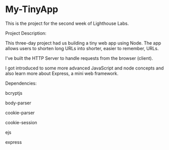 # My-TinyApp

This is the project for the second week of Lighthouse Labs.

Project Description:

This three-day project had us building a tiny web app using Node. The app allows users to shorten long URLs into shorter, easier to remember, URLs.

I've built the HTTP Server to handle requests from the browser (client).

I got introduced to some more advanced JavaScript and node concepts and also learn more about Express, a mini web framework.





Dependencies:


  bcryptjs

  body-parser

  cookie-parser

  cookie-session

  ejs

  express
